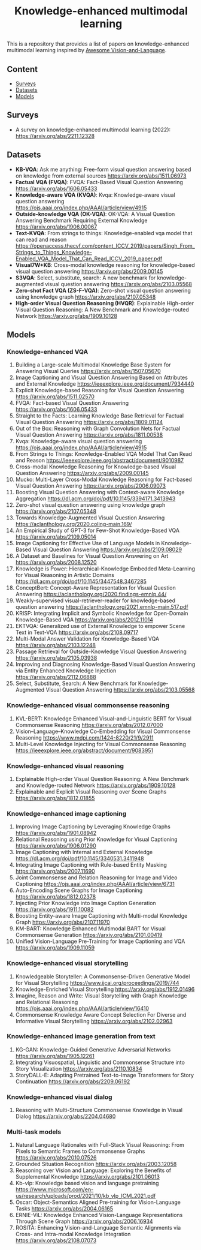 # <p align=center> Knowledge-enhanced multimodal learning </p>
This is a repository that provides a list of papers on knowledge-enhanced multimodal learning inspired by [Awesome Vision-and-Language](https://github.com/sangminwoo/awesome-vision-and-language).

</div>

## <span id="head-content"> Content </span>
*  [Surveys](#head1)
*  [Datasets](#head2)
*  [Models](#head2)


## Surveys
- A survey on knowledge-enhanced multimodal learning (2022): https://arxiv.org/abs/2211.12328

## Datasets 
* **KB-VQA**:  Ask me anything: Free-form visual question answering based on knowledge from external sources https://arxiv.org/abs/1511.06973
* **Factual VQA (FVQA)**: FVQA: Fact-Based Visual Question Answering https://arxiv.org/abs/1606.05433
* **Knowledge-aware VQA (KVQA)**: Kvqa: Knowledge-aware visual question answering https://ojs.aaai.org/index.php/AAAI/article/view/4915
* **Outside-knowledge VQA (OK-VQA)**: OK-VQA: A Visual Question Answering Benchmark Requiring External Knowledge https://arxiv.org/abs/1906.00067
* **Text-KVQA**: From strings to things: Knowledge-enabled vqa model that can read and reason https://openaccess.thecvf.com/content_ICCV_2019/papers/Singh_From_Strings_to_Things_Knowledge-Enabled_VQA_Model_That_Can_Read_ICCV_2019_paper.pdf
* **Visual7W+KB**: Cross-modal knowledge reasoning for knowledge-based visual question answering https://arxiv.org/abs/2009.00145
* **S3VQA**: Select, substitute, search: A new benchmark for knowledge-augmented visual question answering https://arxiv.org/abs/2103.05568
* **Zero-shot Fact VQA (ZS-F-VQA)**: Zero-shot visual question answering using knowledge graph https://arxiv.org/abs/2107.05348
* **High-order Visual Question Reasoning (HVQR)**: Explainable High-order Visual Question Reasoning: A New Benchmark and Knowledge-routed Network https://arxiv.org/abs/1909.10128

## Models

### Knowledge-enhanced VQA
1. Building a Large-scale Multimodal Knowledge Base System for Answering Visual Queries https://arxiv.org/abs/1507.05670
2. Image Captioning and Visual Question Answering Based on Attributes and External Knowledge https://ieeexplore.ieee.org/document/7934440
3. Explicit Knowledge-based Reasoning for Visual Question Answering https://arxiv.org/abs/1511.02570
4. FVQA: Fact-based Visual Question Answering https://arxiv.org/abs/1606.05433
5. Straight to the Facts: Learning Knowledge Base Retrieval for Factual Visual Question Answering https://arxiv.org/abs/1809.01124
6. Out of the Box: Reasoning with Graph Convolution Nets for Factual Visual Question Answering https://arxiv.org/abs/1811.00538
7. Kvqa: Knowledge-aware visual question answering https://ojs.aaai.org/index.php/AAAI/article/view/4915
8. From Strings to Things: Knowledge-Enabled VQA Model That Can Read and Reason https://ieeexplore.ieee.org/abstract/document/9010987
9. Cross-modal Knowledge Reasoning for Knowledge-based Visual Question Answering https://arxiv.org/abs/2009.00145
10. Mucko: Multi-Layer Cross-Modal Knowledge Reasoning for Fact-based Visual Question Answering https://arxiv.org/abs/2006.09073
11. Boosting Visual Question Answering with Context-aware Knowledge Aggregation https://dl.acm.org/doi/pdf/10.1145/3394171.3413943
12. Zero-shot visual question answering using knowledge graph https://arxiv.org/abs/2107.05348
13. Towards Knowledge-Augmented Visual Question Answering https://aclanthology.org/2020.coling-main.169/
14. An Empirical Study of GPT-3 for Few-Shot Knowledge-Based VQA https://arxiv.org/abs/2109.05014
15. Image Captioning for Effective Use of Language Models in Knowledge-Based Visual Question Answering https://arxiv.org/abs/2109.08029
16. A Dataset and Baselines for Visual Question Answering on Art https://arxiv.org/abs/2008.12520
17. Knowledge is Power: Hierarchical-Knowledge Embedded Meta-Learning for Visual Reasoning in Artistic Domains https://dl.acm.org/doi/pdf/10.1145/3447548.3467285
18. ConceptBert: Concept-Aware Representation for Visual Question Answering https://aclanthology.org/2020.findings-emnlp.44/
19.  Weakly-supervised visual-retriever-reader for knowledge-based question answering https://aclanthology.org/2021.emnlp-main.517.pdf
20.  KRISP: Integrating Implicit and Symbolic Knowledge for Open-Domain Knowledge-Based VQA https://arxiv.org/abs/2012.11014
21.  EKTVQA: Generalized use of External Knowledge to empower Scene Text in Text-VQA https://arxiv.org/abs/2108.09717
22.  Multi-Modal Answer Validation for Knowledge-Based VQA https://arxiv.org/abs/2103.12248
23.  Passage Retrieval for Outside-Knowledge Visual Question Answering https://arxiv.org/abs/2105.03938
24.  Improving and Diagnosing Knowledge-Based Visual Question Answering via Entity Enhanced Knowledge Injection https://arxiv.org/abs/2112.06888
25.  Select, Substitute, Search: A New Benchmark for Knowledge-Augmented Visual Question Answering https://arxiv.org/abs/2103.05568

### Knowledge-enhanced visual commonsense reasoning
1. KVL-BERT: Knowledge Enhanced Visual-and-Linguistic BERT for Visual Commonsense Reasoning https://arxiv.org/abs/2012.07000
2. Vision–Language–Knowledge Co-Embedding for Visual Commonsense Reasoning https://www.mdpi.com/1424-8220/21/9/2911
3. Multi-Level Knowledge Injecting for Visual Commonsense Reasoning https://ieeexplore.ieee.org/abstract/document/9083951

### Knowledge-enhanced visual reasoning
1. Explainable High-order Visual Question Reasoning: A New Benchmark and Knowledge-routed Network https://arxiv.org/abs/1909.10128
2. Explainable and Explicit Visual Reasoning over Scene Graphs https://arxiv.org/abs/1812.01855

### Knowledge-enhanced image captioning
1. Improving Image Captioning by Leveraging Knowledge Graphs https://arxiv.org/abs/1901.08942
2. Relational Reasoning using Prior Knowledge for Visual Captioning https://arxiv.org/abs/1906.01290
3. Image Captioning with Internal and External Knowledge https://dl.acm.org/doi/pdf/10.1145/3340531.3411948
4. Integrating Image Captioning with Rule-based Entity Masking https://arxiv.org/abs/2007.11690
5. Joint Commonsense and Relation Reasoning for Image and Video Captioning https://ojs.aaai.org/index.php/AAAI/article/view/6731
6. Auto-Encoding Scene Graphs for Image Captioning https://arxiv.org/abs/1812.02378
7. Injecting Prior Knowledge into Image Caption Generation https://arxiv.org/abs/1911.10082
8. Boosting Entity-aware Image Captioning with Multi-modal Knowledge Graph https://arxiv.org/abs/2107.11970
9. KM-BART: Knowledge Enhanced Multimodal BART for Visual Commonsense Generation https://arxiv.org/abs/2101.00419
10. Unified Vision-Language Pre-Training for Image Captioning and VQA https://arxiv.org/abs/1909.11059

### Knowledge-enhanced visual storytelling
1. Knowledgeable Storyteller: A Commonsense-Driven Generative Model for Visual Storytelling https://www.ijcai.org/proceedings/2019/744
2. Knowledge-Enriched Visual Storytelling https://arxiv.org/abs/1912.01496
3. Imagine, Reason and Write: Visual Storytelling with Graph Knowledge and Relational Reasoning https://ojs.aaai.org/index.php/AAAI/article/view/16410
4. Commonsense Knowledge Aware Concept Selection For Diverse and Informative Visual Storytelling https://arxiv.org/abs/2102.02963

### Knowledge-enhanced image generation from text
1. KG-GAN: Knowledge-Guided Generative Adversarial Networks https://arxiv.org/abs/1905.12261
2. Integrating Visuospatial, Linguistic and Commonsense Structure into Story Visualization https://arxiv.org/abs/2110.10834
3. StoryDALL-E: Adapting Pretrained Text-to-Image Transformers for Story Continuation https://arxiv.org/abs/2209.06192

### Knowledge-enhanced visual dialog
1. Reasoning with Multi-Structure Commonsense Knowledge in Visual Dialog https://arxiv.org/abs/2204.04680

### Multi-task models
1. Natural Language Rationales with Full-Stack Visual Reasoning: From Pixels to Semantic Frames to Commonsense Graphs https://arxiv.org/abs/2010.07526
2. Grounded Situation Recognition https://arxiv.org/abs/2003.12058
3. Reasoning over Vision and Language: Exploring the Benefits of Supplemental Knowledge https://arxiv.org/abs/2101.06013
4. Kb-vlp: Knowledge based vision and language pretraining https://www.microsoft.com/en-us/research/uploads/prod/2021/10/kb_vlp_ICML2021.pdf
5. Oscar: Object-Semantics Aligned Pre-training for Vision-Language Tasks https://arxiv.org/abs/2004.06165
6. ERNIE-ViL: Knowledge Enhanced Vision-Language Representations Through Scene Graph https://arxiv.org/abs/2006.16934
7. ROSITA: Enhancing Vision-and-Language Semantic Alignments via Cross- and Intra-modal Knowledge Integration https://arxiv.org/abs/2108.07073
